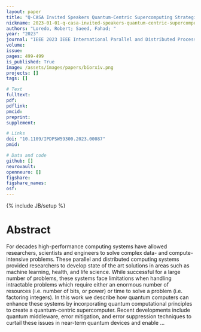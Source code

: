 ```yaml
---
layout: paper
title: "Q-CASA Invited Speakers Quantum-Centric Supercomputing Strategies for Neuroscience problems: Challenges and Progress"
nickname: 2023-01-01-q-casa-invited-speakers-quantum-centric-supercomputing-strategies-for-neuroscience-problems--challenges-and-progress
authors: "Loredo, Robert; Saeed, Fahad; "
year: "2023"
journal: "IEEE 2023 IEEE International Parallel and Distributed Processing Symposium Workshops (IPDPSW)"
volume: 
issue:
pages: 499-499
is_published: True
image: /assets/images/papers/biorxiv.png
projects: []
tags: []

# Text
fulltext:
pdf:
pdflink:
pmcid:
preprint: 
supplement:

# Links
doi: "10.1109/IPDPSW59300.2023.00087"
pmid:

# Data and code
github: []
neurovault:
openneuro: []
figshare:
figshare_names:
osf:
---
```

{% include JB/setup %}

# Abstract

For decades high-performance computing systems have allowed researchers, scientists and engineers to solve complex data- and compute-intensive problems. These parallel and distributed computing systems provided researchers to develop state of the art solutions in areas such as machine learning, health, and life science. While successful for a large number of problems, these systems face limitations when handling intractable problems which require either an enormous number of resources (i.e. number of bits, or power) or time to solve a problem (i.e. factoring integers). In this work we describe how quantum computers can enhance these systems by incorporating quantum computational principles to create a quantum-centric supercomputer. Recent developments include quantum middleware, error mitigation, and error suppression techniques to curtail these issues in near-term quantum devices and enable …
